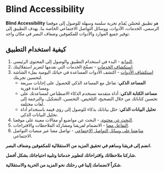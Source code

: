 # Blind Accessibility

**Blind Accessibility** هو تطبيق مُحسّن يُقدّم تجربة سلسة وسهلة للوصول إلى موقعنا الرسمي، الخدمات، الأدوات، ووسائل التواصل الاجتماعي الخاصة بنا. يهدف التطبيق إلى توفير جميع الموارد والأدوات للمكفوفين وضعاف البصر في مكان واحد.

## كيفية استخدام التطبيق

1. [البداية](docs/journeys/getting-started.md) - البدء في استخدام التطبيق والوصول إلى المحتوى الرئيسي.
2. [استكشاف الخدمات](docs/journeys/explore-services.md) - تصفّح الخدمات التي نقدمها لتعزيز استقلاليتك.
3. [استكشاف الأدوات](docs/journeys/explore-tools.md) - اكتشف الأدوات المساعدة في حياتك اليومية بملء الشاشة لتحسين تجربتك.
   - **المساعد الذكي**: تفاعل مع المساعد الذكي للحصول على إجابات سريعة ومساعدة فورية.
   - **مساعد الكتابة الذكي**: أداة متقدمة تستخدم الذكاء الاصطناعي لمساعدتك على تحسين كتاباتك من خلال التصحيح، التلخيص، التحسين، التشكيل، والترجمة إلى لغات مختلفة.
   - **تحليل البيانات الذكي**: حلل بياناتك بذكاء للوصول إلى رؤى قيمة باستخدام أداة تحليل البيانات الذكي.
4. [البحث عن محتوى](docs/journeys/search-content.md) - البحث عن مواضيع أو مقالات معينة على موقعنا.
5. [التفاعل معنا](docs/journeys/engage-with-us.md) - الانضمام لفريقنا ومشاركة الملاحظات والاقتراحات.
6. [متابعتنا على وسائل التواصل الاجتماعي](docs/journeys/follow-social-media.md) - تواصل معنا عبر منصات التواصل الاجتماعي.

**انضم إلى فريقنا وساهم في تحقيق المزيد من الاستقلالية للمكفوفين وضعاف البصر.**

**شاركنا ملاحظاتك واقتراحاتك لتطوير خدماتنا وتلبية احتياجاتك بشكل أفضل.**

**شكراً لانضمامك إلينا في رحلتك نحو المزيد من الحرية والاستقلالية.**